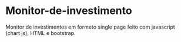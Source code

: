 # Monitor-de-investimento
Monitor de investimentos em formeto single page feito com javascript (chart js), HTML e bootstrap. 

